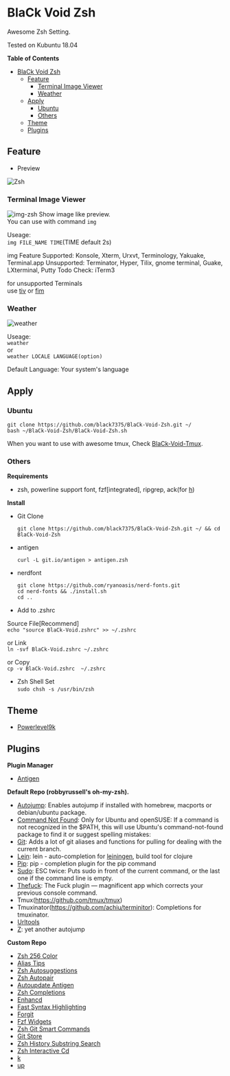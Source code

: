  
# BlaCk Void Zsh

Awesome Zsh Setting.

Tested on Kubuntu 18.04

<!-- markdown-toc start - Don't edit this section. Run M-x markdown-toc-refresh-toc -->
**Table of Contents**

- [BlaCk Void Zsh](#black-void-zsh)
    - [Feature](#feature)
        - [Terminal Image Viewer](#terminal-image-viewer)
        - [Weather](#weather)
    - [Apply](#apply)
        - [Ubuntu](#ubuntu)
        - [Others](#others)
    - [Theme](#theme)
    - [Plugins](#plugins)

<!-- markdown-toc end -->

## Feature
* Preview

![Zsh](https://i.pinimg.com/originals/88/b4/db/88b4dbbd42b2c75afe2f3b9a27fc3747.png)

### Terminal Image Viewer
![img-zsh](https://i.pinimg.com/originals/1c/7c/c4/1c7cc4e4f88376d6900f7c420baf6d50.png)
Show image like preview.  
You can use with command `img`

Useage:  
`img FILE_NAME TIME`(TIME default 2s)

img Feature
Supported: Konsole, Xterm, Urxvt, Terminology, Yakuake, Terminal.app
Unsupported: Terminator, Hyper, Tilix, gnome terminal, Guake, LXterminal, Putty
Todo Check: iTerm3

for unsupported Terminals  
use [tiv](https://github.com/radare/tiv) or [fim](https://www.nongnu.org/fbi-improved/)

### Weather
![weather](https://i.pinimg.com/originals/02/7c/fd/027cfd9d099d2ddc42d9bb411d9de592.png)

Useage:  
`weather`  
or  
`weather LOCALE LANGUAGE(option)`

Default Language: Your system's language

## Apply

### Ubuntu

``` shell
git clone https://github.com/black7375/BlaCk-Void-Zsh.git ~/
bash ~/BlaCk-Void-Zsh/BlaCk-Void-Zsh.sh
```

When you want to use with awesome tmux, Check [BlaCk-Void-Tmux](https://github.com/black7375/BlaCk-Void-Tmux/blob/master/README.md).

### Others

**Requirements**

* zsh, powerline support font, fzf[integrated], ripgrep, ack(for [h](https://github.com/paoloantinori/hhighlighter))

**Install**

* Git Clone  
  ``` shell
  git clone https://github.com/black7375/BlaCk-Void-Zsh.git ~/ && cd BlaCk-Void-Zsh
  ```

* antigen  
  ``` shell
  curl -L git.io/antigen > antigen.zsh
  ```

* nerdfont  
  ``` shell
  git clone https://github.com/ryanoasis/nerd-fonts.git
  cd nerd-fonts && ./install.sh
  cd ..
  ```

* Add to .zshrc  

Source File[Recommend]  
  `echo "source BlaCk-Void.zshrc" >> ~/.zshrc`

or Link  
  `ln -svf BlaCk-Void.zshrc ~/.zshrc`

or Copy  
  `cp -v BlaCk-Void.zshrc  ~/.zshrc`


* Zsh Shell Set  
  `sudo chsh -s /usr/bin/zsh`

## Theme

* [Powerlevel9k](https://github.com/bhilburn/powerlevel9k)

## Plugins

**Plugin Manager**

* [Antigen](https://github.com/zsh-users/antigen)

**Default Repo (robbyrussell's oh-my-zsh).**

* [Autojump](https://github.com/wting/autojump):
  Enables autojump if installed with homebrew, macports or debian/ubuntu package.
* [Command Not Found](https://github.com/robbyrussell/oh-my-zsh/blob/master/plugins/command-not-found/command-not-found.plugin.zsh):
  Only for Ubuntu and openSUSE: If a command is not recognized in the $PATH, this will use Ubuntu's command-not-found package to find it or suggest spelling mistakes:
* [Git](https://github.com/robbyrussell/oh-my-zsh/wiki/Plugin:git):
  Adds a lot of git aliases and functions for pulling for dealing with the current branch.
* [Lein](https://github.com/robbyrussell/oh-my-zsh/tree/master/plugins/lein):
  lein - auto-completion for [leiningen](https://github.com/technomancy/leiningen), build tool for clojure
* [Pip](https://github.com/robbyrussell/oh-my-zsh/tree/master/plugins/pip):
  pip - completion plugin for the pip command
* [Sudo](https://github.com/robbyrussell/oh-my-zsh/tree/master/plugins/sudo):
  ESC twice: Puts sudo in front of the current command, or the last one if the command line is empty.
* [Thefuck](https://github.com/robbyrussell/oh-my-zsh/tree/master/plugins/thefuck):
  The Fuck plugin — magnificent app which corrects your previous console command.
* Tmux(https://github.com/tmux/tmux)
* Tmuxinator(https://github.com/achiu/terminitor):
  Completions for tmuxinator.
* [Urltools](https://github.com/robbyrussell/oh-my-zsh/tree/master/plugins/urltools)
* [Z](https://github.com/robbyrussell/oh-my-zsh/tree/master/plugins/z):
  yet another autojump

**Custom Repo**

* [Zsh 256 Color](https://github.com/chrissicool/zsh-256color)
* [Alias Tips](https://github.com/djui/alias-tips)
* [Zsh Autosuggestions](https://github.com/zsh-users/zsh-autosuggestions)
* [Zsh Autopair](https://github.com/hlissner/zsh-autopair)
* [Autoupdate Antigen](https://github.com/unixorn/autoupdate-antigen.zshplugin)
* [Zsh Completions](https://github.com/zsh-users/zsh-completions)
* [Enhancd](https://github.com/b4b4r07/enhancd)
* [Fast Syntax Highlighting](https://github.com/zdharma/fast-syntax-highlighting)
* [Forgit](https://github.com/wfxr/forgit)
* [Fzf Widgets](https://github.com/ytet5uy4/fzf-widgets)
* [Zsh Git Smart Commands](https://github.com/seletskiy/zsh-git-smart-commands)
* [Git Store](https://github.com/smallhadroncollider-deprecated/antigen-git-store)
* [Zsh History Substring Search](https://github.com/zsh-users/zsh-history-substring-search)
* [Zsh Interactive Cd](https://github.com/changyuheng/zsh-interactive-cd)
* [k](https://github.com/supercrabtree/k)
* [up](https://github.com/peterhurford/up.zsh)
